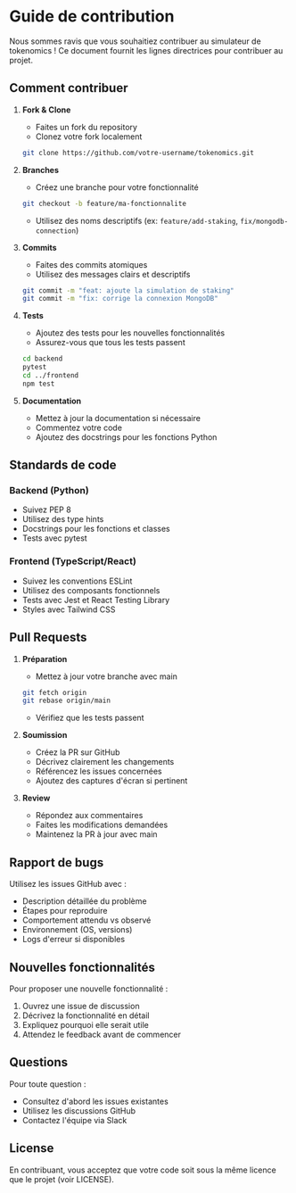 # Guide de contribution

Nous sommes ravis que vous souhaitiez contribuer au simulateur de tokenomics ! Ce document fournit les lignes directrices pour contribuer au projet.

## Comment contribuer

1. **Fork & Clone**
   - Faites un fork du repository
   - Clonez votre fork localement
   ```bash
   git clone https://github.com/votre-username/tokenomics.git
   ```

2. **Branches**
   - Créez une branche pour votre fonctionnalité
   ```bash
   git checkout -b feature/ma-fonctionnalite
   ```
   - Utilisez des noms descriptifs (ex: `feature/add-staking`, `fix/mongodb-connection`)

3. **Commits**
   - Faites des commits atomiques
   - Utilisez des messages clairs et descriptifs
   ```bash
   git commit -m "feat: ajoute la simulation de staking"
   git commit -m "fix: corrige la connexion MongoDB"
   ```

4. **Tests**
   - Ajoutez des tests pour les nouvelles fonctionnalités
   - Assurez-vous que tous les tests passent
   ```bash
   cd backend
   pytest
   cd ../frontend
   npm test
   ```

5. **Documentation**
   - Mettez à jour la documentation si nécessaire
   - Commentez votre code
   - Ajoutez des docstrings pour les fonctions Python

## Standards de code

### Backend (Python)
- Suivez PEP 8
- Utilisez des type hints
- Docstrings pour les fonctions et classes
- Tests avec pytest

### Frontend (TypeScript/React)
- Suivez les conventions ESLint
- Utilisez des composants fonctionnels
- Tests avec Jest et React Testing Library
- Styles avec Tailwind CSS

## Pull Requests

1. **Préparation**
   - Mettez à jour votre branche avec main
   ```bash
   git fetch origin
   git rebase origin/main
   ```
   - Vérifiez que les tests passent

2. **Soumission**
   - Créez la PR sur GitHub
   - Décrivez clairement les changements
   - Référencez les issues concernées
   - Ajoutez des captures d'écran si pertinent

3. **Review**
   - Répondez aux commentaires
   - Faites les modifications demandées
   - Maintenez la PR à jour avec main

## Rapport de bugs

Utilisez les issues GitHub avec :
- Description détaillée du problème
- Étapes pour reproduire
- Comportement attendu vs observé
- Environnement (OS, versions)
- Logs d'erreur si disponibles

## Nouvelles fonctionnalités

Pour proposer une nouvelle fonctionnalité :
1. Ouvrez une issue de discussion
2. Décrivez la fonctionnalité en détail
3. Expliquez pourquoi elle serait utile
4. Attendez le feedback avant de commencer

## Questions

Pour toute question :
- Consultez d'abord les issues existantes
- Utilisez les discussions GitHub
- Contactez l'équipe via Slack

## License

En contribuant, vous acceptez que votre code soit sous la même licence que le projet (voir LICENSE). 